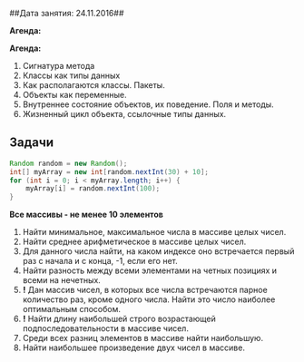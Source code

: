 ##Дата занятия: 24.11.2016##

**Агенда:**

**Агенда:**

1. Сигнатура метода
1. Классы как типы данных
1. Как располагаются классы. Пакеты. 
1. Объекты как переменные.
1. Внутреннее состояние объектов, их поведение. Поля и методы.
1. Жизненный цикл объекта, ссылочные типы данных.





Задачи
---

```java
Random random = new Random();
int[] myArray = new int[random.nextInt(30) + 10];
for (int i = 0; i < myArray.length; i++) {
    myArray[i] = random.nextInt(100);
}
```

**Все массивы - не менее 10 элементов**

1. Найти минимальное, максимальное числа в массиве целых чисел.
3. Найти среднее арифметическое в массиве целых чисел.
4. Для данного числа найти, на каком индексе оно встречается первый раз с начала и с конца, -1, если его нет. 
6. Найти разность между всеми элементами на четных позициях и всеми на нечетных.
7. **!** Дан массив чисел, в которых все числа встречаются парное количество раз, кроме одного числа. Найти это число наиболее оптимальным способом.
8. **!** Найти длину наибольшей строго возрастающей подпоследовательности в массиве чисел.
9. Среди всех разниц элементов в массиве найти наибольшую. 
10. Найти наибольшее произведение двух чисел в массиве.
